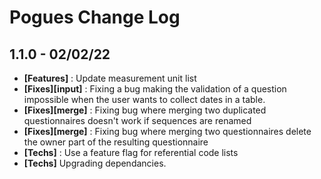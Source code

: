 # Pogues Change Log

## 1.1.0 - 02/02/22

- **[Features]** : Update measurement unit list
- **[Fixes][input]** : Fixing a bug making the validation of a question impossible when the user wants to collect dates in a table.
- **[Fixes][merge]** : Fixing bug where merging two duplicated questionnaires doesn't work if sequences are renamed
- **[Fixes][merge]** : Fixing bug where merging two questionnaires delete the owner part of the resulting questionnaire
- **[Techs]** : Use a feature flag for referential code lists
- **[Techs]** Upgrading dependancies.
